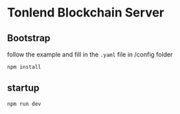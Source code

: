 # Tonlend Blockchain Server

## Bootstrap

follow the example and fill in the `.yaml` file in /config folder

```
npm install
```

## startup

```
npm run dev
```
